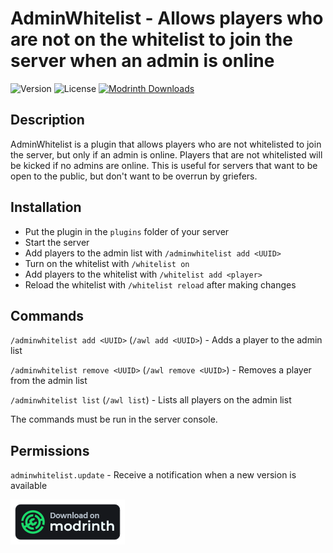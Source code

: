 # AdminWhitelist - Allows players who are not on the whitelist to join the server when an admin is online

![Version](https://img.shields.io/github/v/release/LakyLuc/AdminWhitelist?style=flat-square)
![License](https://img.shields.io/badge/license-AGPL%20v3-yellow?style=flat-square)
[![Modrinth Downloads](https://img.shields.io/modrinth/dt/iSCYGGiW?style=flat-square)](https://modrinth.com/plugin/adminwhitelist)

## Description

AdminWhitelist is a plugin that allows players who are not whitelisted to join the server, but only if an admin is
online.
Players that are not whitelisted will be kicked if no admins are online.
This is useful for servers that want to be open to the public, but don't want to be overrun by griefers.

## Installation

- Put the plugin in the `plugins` folder of your server
- Start the server
- Add players to the admin list with `/adminwhitelist add <UUID>`
- Turn on the whitelist with `/whitelist on`
- Add players to the whitelist with `/whitelist add <player>`
- Reload the whitelist with `/whitelist reload` after making changes

## Commands

`/adminwhitelist add <UUID>` (`/awl add <UUID>`) - Adds a player to the admin list

`/adminwhitelist remove <UUID>` (`/awl remove <UUID>`) - Removes a player from the admin list

`/adminwhitelist list` (`/awl list`) - Lists all players on the admin list

The commands must be run in the server console.

## Permissions

`adminwhitelist.update` - Receive a notification when a new version is available

[![Modrinth](modrinth.png)](https://modrinth.com/plugin/adminwhitelist)